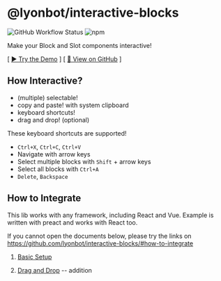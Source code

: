 # @lyonbot/interactive-blocks

![GitHub Workflow Status](https://img.shields.io/github/workflow/status/lyonbot/interactive-blocks/main) ![npm](https://img.shields.io/npm/v/@lyonbot/interactive-blocks)

Make your Block and Slot components interactive!

[ [▶️ Try the Demo](https://lyonbot.github.io/interactive-blocks/) ] [ [📁 View on GitHub](https://github.com/lyonbot/interactive-blocks) ]

## How Interactive?

- (multiple) selectable!
- copy and paste! with system clipboard
- keyboard shortcuts!
- drag and drop! (optional)

These keyboard shortcuts are supported!

- `Ctrl+X`, `Ctrl+C`, `Ctrl+V`
- Navigate with arrow keys
- Select multiple blocks with `Shift` + arrow keys
- Select all blocks with `Ctrl+A`
- `Delete`, `Backspace`

## How to Integrate

This lib works with any framework, including React and Vue. Example is written with preact and works with React too.

If you cannot open the documents below, please try the links on https://github.com/lyonbot/interactive-blocks/#how-to-integrate

1. [Basic Setup](./docs/basic-setup.md)

2. [Drag and Drop](./docs/basic-setup.md) -- addition
